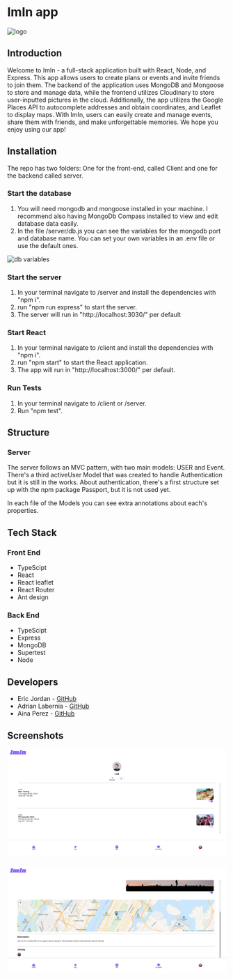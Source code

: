 # ImIn app

![logo](client/public/imin-logo-text.png)

## Introduction

Welcome to ImIn - a full-stack application built with React, Node, and Express. This app allows users to create plans or events and invite friends to join them. The backend of the application uses MongoDB and Mongoose to store and manage data, while the frontend utilizes Cloudinary to store user-inputted pictures in the cloud. Additionally, the app utilizes the Google Places API to autocomplete addresses and obtain coordinates, and Leaflet to display maps. With ImIn, users can easily create and manage events, share them with friends, and make unforgettable memories. We hope you enjoy using our app!

## Installation

The repo has two folders: One for the front-end, called Client and one for the backend called server.

### Start the database

1. You will need mongodb and mongoose installed in your machine. I recommend also having MongoDb Compass installed to view and edit database data easily.
2. In the file /server/db.js you can see the variables for the mongodb port and database name. You can set your own variables in an .env file or use the default ones.

![db variables](img_readme/env_variables_db.png)

### Start the server

1. In your terminal navigate to /server and install the dependencies with "npm i".
2. run "npm run express" to start the server.
3. The server will run in "http://localhost:3030/" per default

### Start React

1. In your terminal navigate to /client and install the dependencies with "npm i".
2. run "npm start" to start the React application.
3. The app will run in "http://localhost:3000/" per default.

### Run Tests
1. In your terminal navigate to /client or /server.
2. Run "npm test".

## Structure

### Server

The server follows an MVC pattern, with two main models: USER and Event.
There's a third activeUser Model that was created to handle Authentication but it is still in the works. About authentication, there's a first structure set up with the npm package Passport, but it is not used yet.

In each file of the Models you can see extra annotations about each's properties.

## Tech Stack
### Front End
* TypeScipt
* React
* React leaflet
* React Router
* Ant design
### Back End
* TypeScipt
* Express
* MongoDB
* Supertest
* Node

## Developers
* Eric Jordan - [GitHub](https://github.com/e-jordan-b)
* Adrian Labernia - [GitHub](https://github.com/adri14233)
* Aina Perez - [GitHub](https://github.com/ainaperez)

## Screenshots 
![screenshot1](img_readme/legacy1.PNG)
### 
![screenshot1](img_readme/legacy2.PNG)
